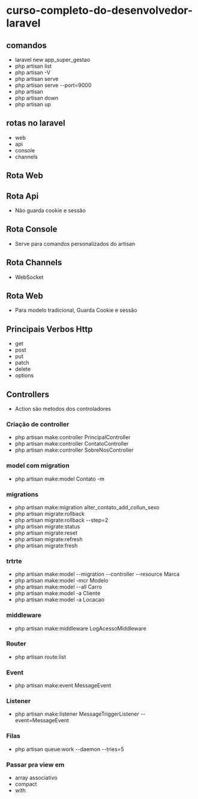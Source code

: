 ﻿# curso-completo-do-desenvolvedor-laravel
## comandos
- laravel new app_super_gestao
- php artisan list
- php artisan -V
- php artisan serve
- php artisan serve --port=9000
- php artisan 
- php artisan down 
- php artisan up

## rotas no laravel
 - web
 - api
 - console
 - channels

## Rota Web
## Rota Api
- Não guarda cookie e sessão

## Rota Console
- Serve para comandos personalizados do artisan

## Rota Channels
- WebSocket
## Rota Web
- Para modelo tradicional, Guarda Cookie e sessão

## Principais Verbos Http
- get
- post
- put
- patch
- delete
- options

## Controllers
- Action são metodos dos controladores

### Criação de controller
- php artisan make:controller PrincipalController
- php artisan make:controller ContatoController
- php artisan make:controller SobreNosController

### model com migration
- php artisan make:model Contato -m

### migrations
- php artisan make:migration alter_contato_add_collun_sexo
- php artisan migrate:rollback
- php artisan migrate:rollback --step=2
- php artisan migrate:status 
- php artisan migrate:reset
- php artisan migrate:refresh
- php artisan migrate:fresh



### trtrte

- php artisan make:model --migration --controller --resource Marca
- php artisan make:model -mcr Modelo
- php artisan make:model --all Carro
- php artisan make:model -a Cliente
- php artisan make:model -a Locacao

### middleware 
- php artisan make:middleware LogAcessoMiddleware



### Router
- php artisan route:list

### Event
- php artisan make:event MessageEvent

### Listener
- php artisan make:listener MessageTriggerListener --event=MessageEvent

### Filas
- php artisan queue:work --daemon --tries=5

### Passar pra view em 
- array associativo
- compact
- with



